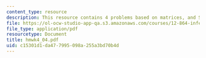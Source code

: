 ```yaml
---
content_type: resource
description: This resource contains 4 problems based on matrices, and SVD.
file: https://ol-ocw-studio-app-qa.s3.amazonaws.com/courses/12-864-inference-from-data-and-models-spring-2005/c15301d1da477995098a255a3bd70b4d_hmwk4_04.pdf
file_type: application/pdf
resourcetype: Document
title: hmwk4_04.pdf
uid: c15301d1-da47-7995-098a-255a3bd70b4d
---
```

